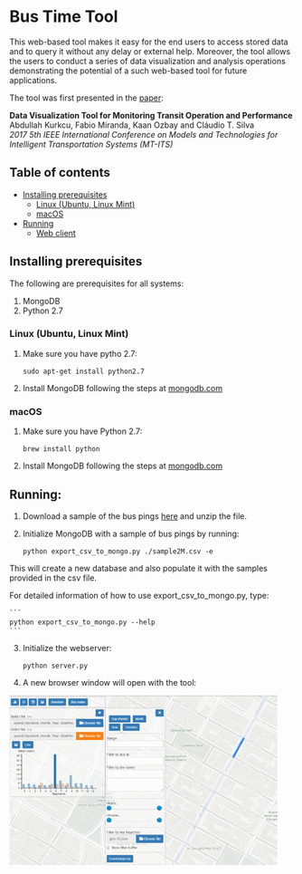 # Bus Time Tool 

This web-based tool makes it easy for the end users to access stored data and to query it without any delay or external help. Moreover, the tool allows the users to conduct a series of data visualization and analysis operations demonstrating the potential of a such web-based tool for future applications.

The tool was first presented in the [paper](https://vgc.poly.edu/~fmiranda/bus/mt-its-2017-bus.pdf):

**Data Visualization Tool for Monitoring Transit Operation and Performance**   
Abdullah Kurkcu, Fabio Miranda, Kaan Ozbay and Cláudio T. Silva  
*2017 5th IEEE International Conference on Models and Technologies for Intelligent Transportation Systems (MT-ITS)*


## Table of contents

   * [Installing prerequisites](#installing-prerequisites)
      * [Linux (Ubuntu, Linux Mint)](#linux-ubuntu-linux-mint)
      * [macOS](#macos)
   * [Running](#running)
      * [Web client](#web-client)

## Installing prerequisites

The following are prerequisites for all systems:

1. MongoDB
3. Python 2.7

### Linux (Ubuntu, Linux Mint)
1. Make sure you have pytho 2.7:

	```
	sudo apt-get install python2.7
	```

2. Install MongoDB following the steps at [mongodb.com](https://docs.mongodb.com/manual/tutorial/install-mongodb-on-ubuntu/)

### macOS
1. Make sure you have Python 2.7:

	```
	brew install python
	```

2. Install MongoDB following the steps at [mongodb.com](https://docs.mongodb.com/manual/tutorial/install-mongodb-on-os-x/)

## Running:
1. Download a sample of the bus pings [here](https://raw.githubusercontent.com/ViDA-NYU/BusExplorer/master/sample2M.csv.zip) and unzip the file.

2. Initialize MongoDB with a sample of bus pings by running:

	```
	python export_csv_to_mongo.py ./sample2M.csv -e
	```

This will create a new database and also populate it with the samples provided in the csv file.

For detailed information of how to use export_csv_to_mongo.py, type:

	```
	python export_csv_to_mongo.py --help
	```

3. Initialize the webserver:

	```
	python server.py
	```

4. A new browser window will open with the tool:

![Interface](https://raw.githubusercontent.com/ViDA-NYU/BusExplorer/master/interface.png)
